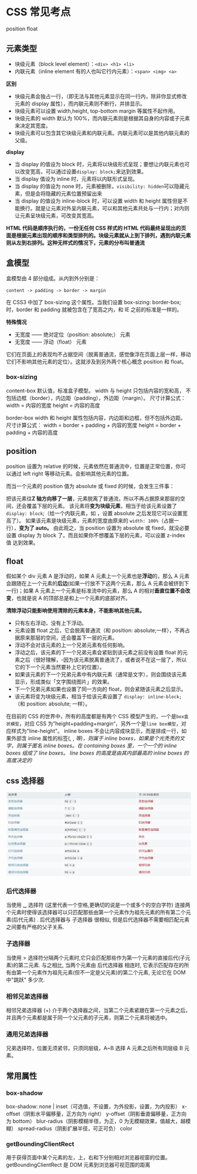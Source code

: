# CSS 常见考点

position
float

## 元素类型

- 块级元素（block level element）：`<div> <h1> <li>`
- 内联元素（inline element 有的人也叫它行内元素）：`<span> <img> <a>`

**区别**

- 块级元素会独占一行，（即无法与其他元素显示在同一行内，除非你显式修改元素的 display 属性），而内联元素则不断行，并排显示。
- 块级元素可以设置 width,height, top-bottom margin 等属性不起作用。
- 块级元素的 width 默认为 100%，而内联元素则是根据其自身的内容或子元素来决定其宽度。
- 块级元素可以包含其它块级元素和内联元素。内联元素可以是其他内联元素的父级。

**display**

- 当 display 的值设为 block 时，元素将以块级形式呈现；要想让内联元素也可以改变宽高，可以通过设置`display: block;`来达到效果。
- 当 display 值设为 inline 时，元素将以内联形式呈现。
- 当 display 的值设为 none 时，元素被删除，`visibility: hidden`可以隐藏元素，但是会将隐藏的元素位置预留出来
- 当 display 的值设为 inline-block 时，可以设置 width 和 height 属性但是不能换行。就是让元素对外呈内联元素，可以和其他元素共处与一行内；对内则让元素呈块级元素，可改变其宽高。

**HTML 代码是顺序执行的，一份无任何 CSS 样式的 HTML 代码最终呈现出的页面是根据元素出现的顺序和类型排列的。块级元素就从上到下排列，遇到内联元素则从左到右排列。这种无样式的情况下，元素的分布叫普通流**

## 盒模型

盒模型由 4 部分组成。从内到外分别是：

`content -> padding -> border -> margin`

在 CSS3 中加了 box-sizing 这个属性。当我们设置 box-sizing: border-box;时，border 和 padding 就被包含在了宽高之内，和 IE 之前的标准是一样的。

**特殊情况**

- 无宽度 —— 绝对定位（position: absolute;） 元素
- 无宽度 —— 浮动（float） 元素

它们在页面上的表现均不占据空间（脱离普通流，感觉像浮在页面上层一样，移动它们不影响其他元素的定位）。这就涉及到另外两个核心概念 position 和 float。

### box-sizing

content-box
默认值，标准盒子模型。 width 与 height 只包括内容的宽和高， 不包括边框（border），内边距（padding），外边距（margin）。
尺寸计算公式：
width = 内容的宽度
height = 内容的高度

border-box
width 和 height 属性包括内容，内边距和边框，但不包括外边距。
尺寸计算公式：
width = border + padding + 内容的宽度
height = border + padding + 内容的高度

## position

position 设置为 relative 的时候，元素依然在普通流中，位置是正常位置，你可以通过 left right 等移动元素。会影响其他元素的位置。

而当一个元素的 position 值为 absolute 或 fixed 的时候，会发生三件事：

把该元素往**Z 轴方向移了一层**，元素脱离了普通流，所以不再占据原来那层的空间，还会覆盖下层的元素。
该元素将**变为块级元素**，相当于给该元素设置了 `display: block`;（给一个内联元素，如 <span> ，设置 absolute 之后发现它可以设置宽高了）。
如果该元素是块级元素，元素的宽度由原来的 `width: 100%`（占据一行），**变为了 auto。**
由此观之，当 position 设置为 absolute 或 fixed，就没必要设置 display 为 block 了。而且如果你不想覆盖下层的元素，可以设置 z-index 值 达到效果。

## float

假如某个 div 元素 A 是浮动的，如果 A 元素上一个元素也是**浮动**的，那么 A 元素会跟随在上一个元素的**后边**(如果一行放不下这两个元素，那么 A 元素会被挤到下一行)；如果 A 元素上一个元素是标准流中的元素，那么 A 的相对**垂直位置不会改变**，也就是说 A 的顶部总是和上一个元素的底部对齐。

**清除浮动只能影响使用清除的元素本身，不能影响其他元素。**

- 只有左右浮动，没有上下浮动。
- 元素设置 float 之后，它会脱离普通流（和 position: absolute;一样），不再占据原来那层的空间，还会覆盖下一层的元素。
- 浮动不会对该元素的上一个兄弟元素有任何影响。
- 浮动之后，该元素的下一个兄弟元素会紧贴到该元素之前没有设置 float 的元素之后（很好理解，-因为该元素脱离普通流了，或者说不在这一层了，所以它的下一个元素当然要补上它的位置）。
- 如果该元素的下一个兄弟元素中有内联元素（通常是文字），则会围绕该元素显示，形成类似「文字围绕图片」的效果。
- 下一个兄弟元素如果也设置了同一方向的 float，则会紧随该元素之后显示。
- 该元素将变为块级元素，相当于给该元素设置了 `display: inline-block;`（和 position: absolute; 一样）。

在目前的 CSS 的世界中，所有的高度都是有两个 CSS 模型产生的，一个是`box盒状模型`，对应 CSS 为”height+padding+margin“，另外一个是`line box模型`，对应样式为"line-height"。
inline boxes 不会让内容成块显示，而是排成一行，如果外部含 inline 属性的标签(<span>, <a>, <cite>等)，则属于 inline boxes，如果是个光秃秃的文字，则属于匿名 inline boxes。在 containing boxes 里，一个一个的 inline boxes 组成了 line boxes。
line boxes 的高度是由其内部最高的 inline boxes 的高度决定的

## css 选择器

![img](img/css选择器.png)

### 后代选择器

当使用 ␣ 选择符 (这里代表一个空格,更确切的说是一个或多个的空白字符) 连接两个元素时使得该选择器可以只匹配那些由第一个元素作为祖先元素的所有第二个元素(后代元素) . 后代选择器与 子选择器 很相似, 但是后代选择器不需要相匹配元素之间要有严格的父子关系.

### 子选择器

当使用 > 选择符分隔两个元素时,它只会匹配那些作为第一个元素的直接后代(子元素)的第二元素. 与之相比, 当两个元素由 后代选择器 相连时, 它表示匹配存在的所有由第一个元素作为祖先元素(但不一定是父元素)的第二个元素, 无论它在 DOM 中"跳跃" 多少次.

### 相邻兄弟选择器

相邻兄弟选择器 (+) 介于两个选择器之间，当第二个元素紧跟在第一个元素之后，并且两个元素都是属于同一个父元素的子元素，则第二个元素将被选中。

### 通用兄弟选择器

兄弟选择符，位置无须紧邻，只须同层级，A~B 选择 A 元素之后所有同层级 B 元素。

## 常用属性

### box-shadow

box-shadow: none | inset（可选值，不设置，为外投影，设置，为内投影） x-offset（阴影水平偏移量，正方向为 right） y-offset（阴影垂直偏移量，正方向为 bottom） blur-radius（阴影模糊半径，为正，0 为无模糊效果，值越大，越模糊） spread-radius（阴影扩展半径，可正可负） color

### getBoundingClientRect

用于获得页面中某个元素的左，上，右和下分别相对浏览器视窗的位置。getBoundingClientRect 是 DOM 元素到浏览器可视范围的距离
